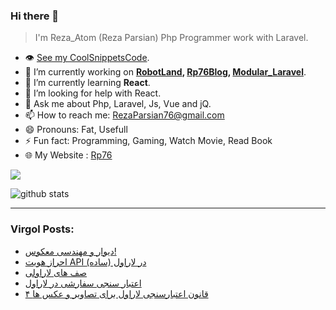 ### Hi there 👋

> I'm Reza_Atom (Reza Parsian) Php Programmer work with Laravel.

- 👁️ [See my CoolSnippetsCode](https://github.com/RezaParsian/CoolSnippetsCode).
- 🔭 I’m currently working on **[RobotLand](https://core.terminalads.com/), [Rp76Blog](https://github.com/RezaParsian/Rp76Blog), [Modular_Laravel](https://github.com/RezaParsian/Modular_Laravel)**.
- 🌱 I’m currently learning **React**.
- 🤔 I’m looking for help with React.
- 💬 Ask me about Php, Laravel, Js, Vue and jQ.
- 📫 How to reach me: [RezaParsian76@gmail.com](mailto:RezaParsian76@gmail.com)
- 😄 Pronouns: Fat, Usefull
- ⚡ Fun fact: Programming, Gaming, Watch Movie, Read Book
- 🌐 My Website : <a href="https://rp76.ir">Rp76</a>

<img align="center" src="https://github-readme-stats.vercel.app/api/top-langs/?username=rezaparsian&hide=javascript,html,C%23,css,shaderlab&layout=compact" />

![github stats](https://github-readme-stats.vercel.app/api?username=RezaParsian&show_icons=true&include_all_commits=true)
  
-----------------

### Virgol Posts:
<!-- VIRGOOL:START -->
- [دیوار و مهندسی معکوس!](https://vrgl.ir/JSV7T)
- [احراز هویت API در لاراول &lpar;ساده&rpar;](https://vrgl.ir/2Ygc2)
- [صف های لاراولی](https://vrgl.ir/zsglT)
- [اعتبار سنجی سفارشی در لاراول](https://vrgl.ir/TIDRf)
- [۴ قانون اعتبارسنجی لاراول برای تصاویر و عکس ها](https://vrgl.ir/bGQAV)
<!-- VIRGOOL:END -->
